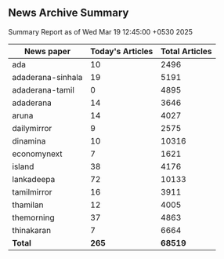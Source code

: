 <!-- @format -->
## News Archive Summary

Summary Report as of Wed Mar 19 12:45:00 +0530 2025

| News paper         | Today's Articles | Total Articles |
|--------------------|------------------|----------------|
| ada               | 10          | 2496        |
| adaderana-sinhala               | 19          | 5191        |
| adaderana-tamil               | 0          | 4895        |
| adaderana               | 14          | 3646        |
| aruna               | 14          | 4027        |
| dailymirror               | 9          | 2575        |
| dinamina               | 10          | 10316        |
| economynext               | 7          | 1621        |
| island               | 38          | 4176        |
| lankadeepa               | 72          | 10133        |
| tamilmirror               | 16          | 3911        |
| thamilan               | 12          | 4005        |
| themorning               | 37          | 4863        |
| thinakaran               | 7          | 6664        |
| **Total**          | **265**      | **68519** |

